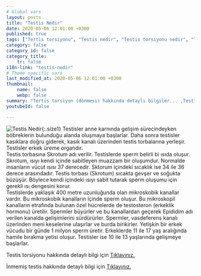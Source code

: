 ```yaml
---
# Global vars
layout: posts
title: "Testis Nedir"
date: 2020-05-06 12:01:00 +0300
published: true
tags: ["Tertis torsiyonu", "Testis nedir", "Testis torsiyonu nedir", "Testis torsiyonu testis kanseri", "testis torsiyonu tipi", "Testis torsiyonu erken müdahale", "Testis torsiyonu teşhis", "Testis torsiyonu tedavi", "Testis torsiyonu ameliyat" , "testis dönmesi", "testis torsiyonu ne zaman", "testis torsiyonu neden", "testis torsiyonu acil", "testis torsiyonu belirti", "testis torsiyonu ultrasonografi", "testis torsiyonu tipi" , "testis torsiyonu tedavi", "testis torsiyonu çözüm", "testis dönmesi ameliyatı", "testis dönmesi tedavi"]
category: false
category_id: false
category_title:
    tr: false
i18n-link: "testis-nedir"
# Theme specific vars
last_modified_at: 2020-05-06 12:01:00 +0300
thumbnail:
    name: false
    webp: false
summary: "Tertis torsiyon (dönmesi) hakkında detaylı bilgiler... ,Testis nedir?, Testiste ağrı ve şişliklerin nedenleri? , Testis torsiyonu nedir?, Testis torsiyonu testis kanseriyle birlikte olur mu? , Kaç tip testis torsiyon vardır? , Testis torsiyonunda erken müdahale? , Testis torsiyonu teşhisi ve tedavisi, Testis torsiyonu ameliyatı"
youtubeId: false

---
```


![Testis Nedir](/assets/img/testistorsiyonu.jpeg){:.size1}
Testisler anne karnında gelişim sürecindeyken böbreklerin bulunduğu alanda oluşmaya başlarlar. Daha sonra testisler kasıklara doğru giderek, kasık kanalı üzerinden testis torbalarına yerleşir. Testisler erkek üreme organdır.  
Testis torbasına Skrotum adı verilir. Testislerde sperm belirli bi ısıda oluşur. Skrotum, ısıyı kendi içinde sabitleyen muazzam bir oluşumdur. Normalde insanların vücut ısısı 37 derecedir. Sktorum içindeki sıcaklık ise 34 ile 36 derece arasındadır. Testis torbası (Skrotum) sıcakta gevşer ve soğukta büzüşür. Böylece kendi içindeki ısıyı sabit tutarak sperm oluşumu için gerekli ısı dengesini korur.  
Testislerde yaklaşık 400 metre uzunluğunda olan mikroskobik kanallar vardır. Bu mikroskobik kanalların içinde sperm oluşur. Bu mikroskopil kanalların etrafında bulunan özel hücrelerde de testosteron
(erkeklik hormonu) üretilir. Spermler büyürler ve bu kanallardan geçerek Epididim adı verilen kanalda gelişimlerini sürdürürler. Spermler, vasdeferens kanalı üzerinden meni keselerine ulaşırlar ve burda birikirler. Yetişkin bir erkek vücudu bir günde 1 milyon sperm üretir. Erkeklerde 11 ile 17 yaş aralığında hamile bırakma yetisi oluşur. Testisler ise 10 ile 13 yaşlarında gelişmeye başlarlar.


Testis torsiyonu hakkında detaylı bilgi için [Tıklayınız.](https://www.onoluroloji.com/testis-torsiyonu)


İnmemiş testis hakkında detaylı bilgi için [Tıklayınız.](https://www.onoluroloji.com/inmemis-testis)
